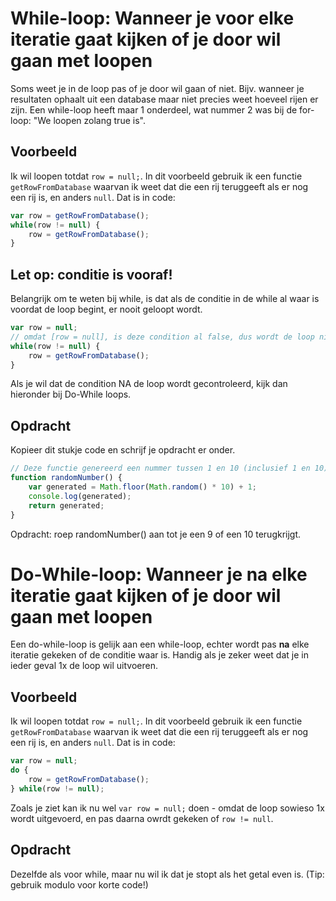 # While-loop: Wanneer je **voor** elke iteratie gaat kijken of je door wil gaan met loopen

Soms weet je in de loop pas of je door wil gaan of niet. Bijv. wanneer je resultaten ophaalt uit een database maar niet precies weet hoeveel rijen er zijn. Een while-loop heeft maar 1 onderdeel, wat nummer 2 was bij de for-loop: "We loopen zolang <iets> true is".


## Voorbeeld

Ik wil loopen totdat `row = null;`. In dit voorbeeld gebruik ik een functie `getRowFromDatabase` waarvan ik weet dat die een rij teruggeeft als er nog een rij is, en anders `null`. Dat is in code:

```js
var row = getRowFromDatabase();
while(row != null) {
	row = getRowFromDatabase();
}
```

## Let op: conditie is vooraf!

Belangrijk om te weten bij while, is dat als de conditie in de while al waar is voordat de loop begint, er nooit geloopt wordt. 

```js
var row = null;
// omdat [row = null], is deze condition al false, dus wordt de loop niet uitgevoerd.
while(row != null) { 
	row = getRowFromDatabase();
}
```
Als je wil dat de condition NA de loop wordt gecontroleerd, kijk dan hieronder bij Do-While loops.

## Opdracht

Kopieer dit stukje code en schrijf je opdracht er onder.

```js
// Deze functie genereerd een nummer tussen 1 en 10 (inclusief 1 en 10)
function randomNumber() {
	var generated = Math.floor(Math.random() * 10) + 1;
	console.log(generated);
	return generated;
}
```

Opdracht: roep randomNumber() aan tot je een 9 of een 10 terugkrijgt.

# Do-While-loop: Wanneer je **na** elke iteratie gaat kijken of je door wil gaan met loopen

Een do-while-loop is gelijk aan een while-loop, echter wordt pas **na** elke iteratie gekeken of de conditie waar is. Handig als je zeker weet dat je in ieder geval 1x de loop wil uitvoeren.

## Voorbeeld

Ik wil loopen totdat `row = null;`. In dit voorbeeld gebruik ik een functie `getRowFromDatabase` waarvan ik weet dat die een rij teruggeeft als er nog een rij is, en anders `null`. Dat is in code:

```js
var row = null;
do {
	row = getRowFromDatabase();
} while(row != null);
```

Zoals je ziet kan ik nu wel `var row = null;` doen - omdat de loop sowieso 1x wordt uitgevoerd, en pas daarna owrdt gekeken of `row != null`.

## Opdracht

Dezelfde als voor while, maar nu wil ik dat je stopt als het getal even is. (Tip: gebruik modulo voor korte code!)
